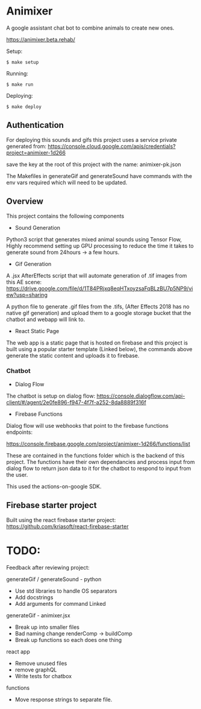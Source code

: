 # Animixer

A google assistant chat bot to combine animals to create new ones.

https://animixer.beta.rehab/

Setup:

```
$ make setup
```
Running:
```
$ make run
```
Deploying:
```
$ make deploy
```

## Authentication

For deploying this sounds and gifs this project uses a service private generated from:
https://console.cloud.google.com/apis/credentials?project=animixer-1d266

save the key at the root of this project with the name:
animixer-pk.json

The Makefiles in generateGif and generateSound have commands with the env vars required which will need to be updated.


## Overview

This project contains the following components

- Sound Generation

Python3 script that generates mixed animal sounds using Tensor Flow, Highly recommend
setting up GPU processing to reduce the time it takes to generate sound from 24hours ->
a few hours.

- Gif Generation

A .jsx AfterEffects script that will automate generation of .tif images from this AE
scene: https://drive.google.com/file/d/1T84PRjxq8eqHTxoyzsaFqBLzBU7p5NP9/view?usp=sharing

A python file to generate .gif files from the .tifs, (After Effects 2018 has no native gif generation) and upload them to a google storage bucket that the chatbot and webapp will
link to.

- React Static Page

The web app is a static page that is hosted on firebase and this project is built using a
popular starter template (Linked below), the commands above generate the static content and uploads it to
firebase.

### Chatbot

- Dialog Flow

The chatbot is setup on dialog flow:
https://console.dialogflow.com/api-client/#/agent/2e0fe896-f947-4f7f-a252-8da8889f316f

- Firebase Functions

Dialog flow will use webhooks that point to the firebase functions endpoints:

https://console.firebase.google.com/project/animixer-1d266/functions/list

These are contained in the functions folder which is the backend of this project. The
functions have their own dependancies and process input from dialog flow to return json
data to it for the chatbot to respond to input from the user.

This used the actions-on-google SDK.

## Firebase starter project

Built using the react firebase starter project: https://github.com/kriasoft/react-firebase-starter

# TODO:

Feedback after reviewing project:

generateGif / generateSound - python

- Use std libraries to handle OS separators
- Add docstrings
- Add arguments for command Linked

generateGif - animixer.jsx

- Break up into smaller files
- Bad naming change renderComp -> buildComp
- Break up functions so each does one thing

react app

- Remove unused files
- remove graphQL
- Write tests for chatbox

functions

- Move response strings to separate file.
